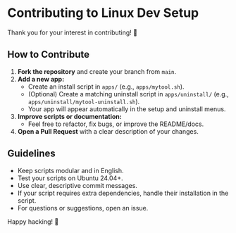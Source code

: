 # Contributing to Linux Dev Setup

Thank you for your interest in contributing! 🎉

## How to Contribute

1. **Fork the repository** and create your branch from `main`.
2. **Add a new app:**
   - Create an install script in `apps/` (e.g., `apps/mytool.sh`).
   - (Optional) Create a matching uninstall script in `apps/uninstall/` (e.g., `apps/uninstall/mytool-uninstall.sh`).
   - Your app will appear automatically in the setup and uninstall menus.
3. **Improve scripts or documentation:**
   - Feel free to refactor, fix bugs, or improve the README/docs.
4. **Open a Pull Request** with a clear description of your changes.

## Guidelines

- Keep scripts modular and in English.
- Test your scripts on Ubuntu 24.04+.
- Use clear, descriptive commit messages.
- If your script requires extra dependencies, handle their installation in the script.
- For questions or suggestions, open an issue.

Happy hacking! 🚀

